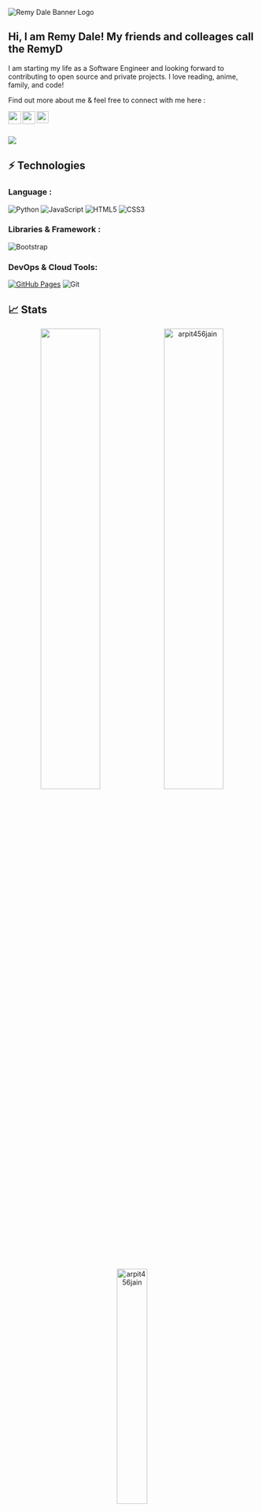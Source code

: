 ![Remy Dale Banner Logo](https://i.imgur.com/6Z8WPdw.png)

## Hi, I am Remy Dale! My friends and colleages call the RemyD

I am starting my life as a Software Engineer and looking forward to contributing to open source and private projects. I love reading, anime, family, and code!


Find out more about me & feel free to connect with me here :

<a href="https://twitter.com/TheOnlyRemyD">
  <img align="left" width="26px" src="https://logodownload.org/wp-content/uploads/2014/09/twitter-logo-6.png" />
</a>
<a href="mailto:jem.dale@gmail.com">
  <img align="left" width="26px" src="https://cdn-icons-png.flaticon.com/512/281/281769.png" />
</a>
<a href="https://www.linkedin.com/in/remydale/">
  <img align="left" width="24px" src="https://cdn-icons-png.flaticon.com/512/174/174857.png"  />
</a>
<br>
<br>
<br>


<img src="https://activity-graph.herokuapp.com/graph?username=theremyd&bg_color=22272E&color=CFE384&line=EEEDDE&point=FF4E81&area=true&hide_border=true">

## ⚡ Technologies

### Language :
![Python](https://img.shields.io/badge/-Python-black?style=flat-square&logo=Python)
![JavaScript](https://img.shields.io/badge/-JavaScript-black?style=flat-square&logo=javascript)
![HTML5](https://img.shields.io/badge/-HTML5-E34F26?style=flat-square&logo=html5&logoColor=white)
![CSS3](https://img.shields.io/badge/-CSS3-1572B6?style=flat-square&logo=css3)

### Libraries & Framework :
![Bootstrap](https://img.shields.io/badge/-Bootstrap-563D7C?style=flat-square&logo=bootstrap)

### DevOps & Cloud Tools:

<a href="#"><img alt="GitHub Pages" src="https://img.shields.io/badge/GitHub%20Pages-%23327FC7.svg?logo=github&logoColor=white"></a>
![Git](https://img.shields.io/badge/-Git-black?style=flat-square&logo=git)


## 📈 Stats
<p align="center">
    <img width="49%" src="https://github-readme-stats.vercel.app/api?username=TheRemyD&&show_icons=true&title_color=ffffff&icon_color=bb2acf&text_color=daf7dc&bg_color=151515">
  <img width="49%"   src="https://github-readme-streak-stats.herokuapp.com/?user=TheRemyD&theme=tokyonight_border=true&fire=DD2727" alt="arpit456jain" />
    <img width="35%" align="center"  src="https://github-readme-stats.vercel.app/api/top-langs?username=TheRemyD&color=0e75b6&style=flat&theme=nightowl&hide_border=true" alt="arpit456jain" />
</p>

![visitors](https://visitor-badge.laobi.icu/badge?page_id=TheRemyD.TheRemyD)

